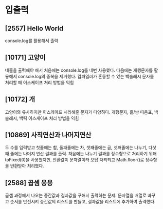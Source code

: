 # 입출력

## [2557] Hello World

console.log를 활용해서 출력

## [10171] 고양이

네줄을 출력해야 해서 처음에는 console.log를 네번 사용했다. 다음에는 개행문자를 활용해서 console.log의 중복을 제거했다. 컴파일러가 혼동할 수 있는 백슬래시 문자를 처리할 때 이스케이프 처리 방법을 익힘

## [10172] 개

고양이와 유사하지만 이스케이프 처리해줄 문자가 다양하다. 개행문자, 홑/쌍 따옴표, 백슬래시, 백틱 이스케이프 처리 방법을 익힘

## [10869] 사칙연산과 나머지연산

두 수를 입력받고 첫줄에는 합, 둘째줄에는 차, 셋째줄에는 곱, 넷째줄에는 나누기, 다섯째 줄에는 나머지 연산 결과를 출력. 처음에는 나누기 결과를 정수형으로 처리하기 위해 toFixed(0)을 사용했지만, 반환값이 문자열이라 오답 처리되고 Math.floor()로 정수형을 반환받아 처리했다.

## [2588] 곱셈 응용

곱셈 과정에서 나오는 중간값과 결과값을 구해서 출력하는 문제. 문자열을 배열로 바꾸고 순서를 반전시켜 중간값의 리스트를 만들고, 결과값을 리스트에 추가하여 출력했다.
